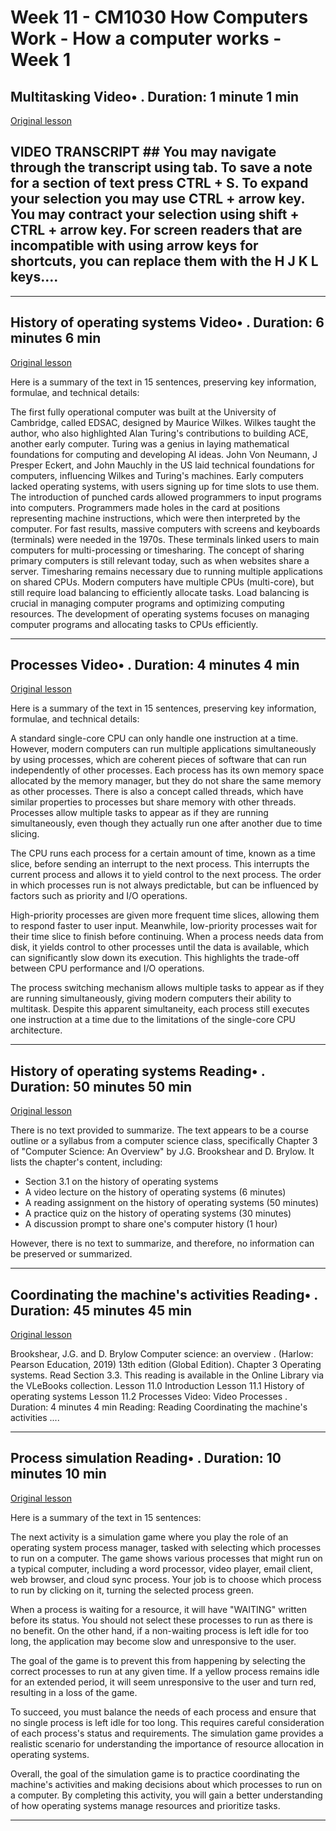 # Week 11 - CM1030 How Computers Work - How a computer works - Week 1

## Multitasking Video• . Duration: 1 minute 1 min

[Original lesson](https://www.coursera.org/learn/uol-how-computers-work/lecture/BDym1/multitasking)

## VIDEO TRANSCRIPT ## You may navigate through the transcript using tab. To save a note for a section of text press CTRL + S. To expand your selection you may use CTRL + arrow key. You may contract your selection using shift + CTRL + arrow key. For screen readers that are incompatible with using arrow keys for shortcuts, you can replace them with the H J K L keys....

---

## History of operating systems Video• . Duration: 6 minutes 6 min

[Original lesson](https://www.coursera.org/learn/uol-how-computers-work/lecture/J9pDh/history-of-operating-systems)

Here is a summary of the text in 15 sentences, preserving key information, formulae, and technical details:

The first fully operational computer was built at the University of Cambridge, called EDSAC, designed by Maurice Wilkes. Wilkes taught the author, who also highlighted Alan Turing's contributions to building ACE, another early computer. Turing was a genius in laying mathematical foundations for computing and developing AI ideas. John Von Neumann, J Presper Eckert, and John Mauchly in the US laid technical foundations for computers, influencing Wilkes and Turing's machines. Early computers lacked operating systems, with users signing up for time slots to use them. The introduction of punched cards allowed programmers to input programs into computers. Programmers made holes in the card at positions representing machine instructions, which were then interpreted by the computer. For fast results, massive computers with screens and keyboards (terminals) were needed in the 1970s. These terminals linked users to main computers for multi-processing or timesharing. The concept of sharing primary computers is still relevant today, such as when websites share a server. Timesharing remains necessary due to running multiple applications on shared CPUs. Modern computers have multiple CPUs (multi-core), but still require load balancing to efficiently allocate tasks. Load balancing is crucial in managing computer programs and optimizing computing resources. The development of operating systems focuses on managing computer programs and allocating tasks to CPUs efficiently.

---

## Processes Video• . Duration: 4 minutes 4 min

[Original lesson](https://www.coursera.org/learn/uol-how-computers-work/lecture/9ckpM/processes)

Here is a summary of the text in 15 sentences, preserving key information, formulae, and technical details:

A standard single-core CPU can only handle one instruction at a time. However, modern computers can run multiple applications simultaneously by using processes, which are coherent pieces of software that can run independently of other processes. Each process has its own memory space allocated by the memory manager, but they do not share the same memory as other processes. There is also a concept called threads, which have similar properties to processes but share memory with other threads. Processes allow multiple tasks to appear as if they are running simultaneously, even though they actually run one after another due to time slicing.

The CPU runs each process for a certain amount of time, known as a time slice, before sending an interrupt to the next process. This interrupts the current process and allows it to yield control to the next process. The order in which processes run is not always predictable, but can be influenced by factors such as priority and I/O operations.

High-priority processes are given more frequent time slices, allowing them to respond faster to user input. Meanwhile, low-priority processes wait for their time slice to finish before continuing. When a process needs data from disk, it yields control to other processes until the data is available, which can significantly slow down its execution. This highlights the trade-off between CPU performance and I/O operations.

The process switching mechanism allows multiple tasks to appear as if they are running simultaneously, giving modern computers their ability to multitask. Despite this apparent simultaneity, each process still executes one instruction at a time due to the limitations of the single-core CPU architecture.

---

## History of operating systems Reading• . Duration: 50 minutes 50 min

[Original lesson](https://www.coursera.org/learn/uol-how-computers-work/supplement/1nuzR/history-of-operating-systems)

There is no text provided to summarize. The text appears to be a course outline or a syllabus from a computer science class, specifically Chapter 3 of "Computer Science: An Overview" by J.G. Brookshear and D. Brylow. It lists the chapter's content, including:

- Section 3.1 on the history of operating systems
- A video lecture on the history of operating systems (6 minutes)
- A reading assignment on the history of operating systems (50 minutes)
- A practice quiz on the history of operating systems (30 minutes)
- A discussion prompt to share one's computer history (1 hour)

However, there is no text to summarize, and therefore, no information can be preserved or summarized.

---

## Coordinating the machine's activities Reading• . Duration: 45 minutes 45 min

[Original lesson](https://www.coursera.org/learn/uol-how-computers-work/supplement/0rmTR/coordinating-the-machines-activities)

Brookshear, J.G. and D. Brylow Computer science: an overview . (Harlow: Pearson Education, 2019) 13th edition (Global Edition). Chapter 3 Operating systems. Read Section 3.3. This reading is available in the Online Library via the VLeBooks collection. Lesson 11.0 Introduction Lesson 11.1 History of operating systems Lesson 11.2 Processes Video: Video Processes . Duration: 4 minutes 4 min Reading: Reading Coordinating the machine's activities ....

---

## Process simulation Reading• . Duration: 10 minutes 10 min

[Original lesson](https://www.coursera.org/learn/uol-how-computers-work/supplement/1qw09/process-simulation)

Here is a summary of the text in 15 sentences:

The next activity is a simulation game where you play the role of an operating system process manager, tasked with selecting which processes to run on a computer. The game shows various processes that might run on a typical computer, including a word processor, video player, email client, web browser, and cloud sync process. Your job is to choose which process to run by clicking on it, turning the selected process green.

When a process is waiting for a resource, it will have "WAITING" written before its status. You should not select these processes to run as there is no benefit. On the other hand, if a non-waiting process is left idle for too long, the application may become slow and unresponsive to the user.

The goal of the game is to prevent this from happening by selecting the correct processes to run at any given time. If a yellow process remains idle for an extended period, it will seem unresponsive to the user and turn red, resulting in a loss of the game.

To succeed, you must balance the needs of each process and ensure that no single process is left idle for too long. This requires careful consideration of each process's status and requirements. The simulation game provides a realistic scenario for understanding the importance of resource allocation in operating systems.

Overall, the goal of the simulation game is to practice coordinating the machine's activities and making decisions about which processes to run on a computer. By completing this activity, you will gain a better understanding of how operating systems manage resources and prioritize tasks.

---

